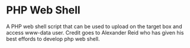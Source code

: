 # PHP Web Shell

A PHP web shell script that can be used to upload on the target box and access www-data user. Credit goes to Alexander Reid who has given his best effords to develop php web shell.
